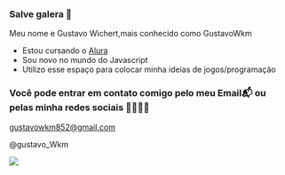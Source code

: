 ### Salve galera 🎱

Meu nome e Gustavo Wichert,mais conhecido como GustavoWkm

- Estou cursando o [Alura](https://www.alura.com.br)
- Sou novo no mundo do Javascript
- Utilizo esse espaço para colocar minha ideias de jogos/programação 

### Você pode entrar em contato comigo pelo meu Email📬 ou pelas minha redes sociais 👨‍👨‍👦‍👦

gustavowkm852@gmail.com 

@gustavo_Wkm

![](https://media.tenor.com/9olFr6sTuSQAAAAd/the-last-of-us-the-last-of-us-part-ii.gif)
